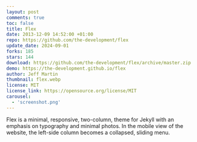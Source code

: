 ```yaml
---
layout: post
comments: true
toc: false
title: Flex
date: 2013-12-09 14:52:00 +01:00
repo: https://github.com/the-development/flex
update_date: 2024-09-01
forks: 185
stars: 144
download: https://github.com/the-development/flex/archive/master.zip
demo: https://the-development.github.io/flex
author: Jeff Martin
thumbnail: flex.webp
license: MIT
license_link: https://opensource.org/license/MIT
carousel:
  - 'screenshot.png'
---
```


Flex is a minimal, responsive, two-column, theme for Jekyll with an emphasis on typography and minimal photos. In the mobile view of the website, the left-side column becomes a collapsed, sliding menu.
